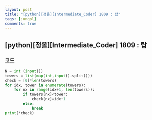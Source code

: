 ```yaml
---
layout: post
title: "[python][정올][Intermediate_Coder] 1809 : 탑"
tags: [jungol]
comments: true
---
```


## [python][정올][Intermediate_Coder] 1809 : 탑
### 코드

```python
N = int (input())
towers = list(map(int,input().split()))
check = [0]*len(towers)
for idx, tower in enumerate(towers):
    for nx in range(idx+1, len(towers)):
        if towers[nx]<tower:
            check[nx]=idx+1
        else:
            break
print(*check)
```
  
